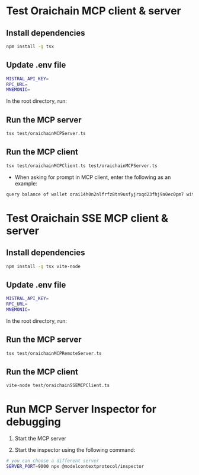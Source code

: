 # Test Oraichain MCP client & server

## Install dependencies

```bash
npm install -g tsx
```

## Update .env file

```bash
MISTRAL_API_KEY=
RPC_URL=
MNEMONIC=
```

In the root directory, run:

## Run the MCP server

```bash
tsx test/oraichainMCPServer.ts
```

## Run the MCP client

```bash
tsx test/oraichainMCPClient.ts test/oraichainMCPServer.ts
```

- When asking for prompt in MCP client, enter the following as an example:

```bash
query balance of wallet orai14h0n2nlfrfz8tn9usfyjrxqd23fhj9a0ec0pm7 with denom orai
```

# Test Oraichain SSE MCP client & server

## Install dependencies

```bash
npm install -g tsx vite-node
```

## Update .env file

```bash
MISTRAL_API_KEY=
RPC_URL=
MNEMONIC=
```

In the root directory, run:

## Run the MCP server

```bash
tsx test/oraichainMCPRemoteServer.ts
```

## Run the MCP client

```bash
vite-node test/oraichainSSEMCPClient.ts
```

# Run MCP Server Inspector for debugging

1. Start the MCP server

2. Start the inspector using the following command:

```bash
# you can choose a different server
SERVER_PORT=9000 npx @modelcontextprotocol/inspector
```